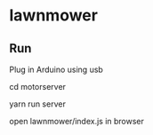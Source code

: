 # lawnmower

## Run
Plug in Arduino using usb

cd motorserver

yarn run server

open lawnmower/index.js in browser
